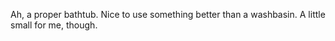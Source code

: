 Ah, a proper bathtub. Nice to use something better than a washbasin. A little small for me, though.
